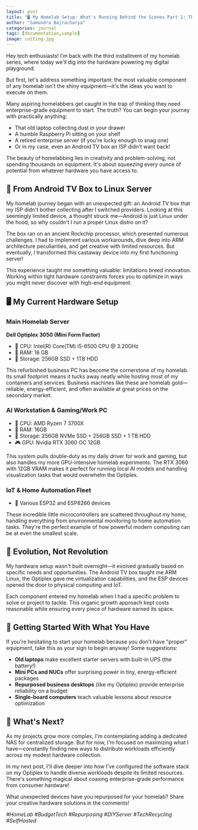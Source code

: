 ```yaml
---
layout: post
title: "🖥️ My Homelab Setup: What's Running Behind the Scenes Part 1: The Hardware"
author: "Samundra Bajracharya"
categories: journal
tags: [documentation,sample]
image: cutting.jpg
---
```


Hey tech enthusiasts! I'm back with the third installment of my homelab series, where today we'll dig into the hardware powering my digital playground.

But first, let's address something important: the most valuable component of any homelab isn't the shiny equipment—it's the ideas you want to execute on them.

Many aspiring homelabbers get caught in the trap of thinking they need enterprise-grade equipment to start. The truth? You can begin your journey with practically anything:

- That old laptop collecting dust in your drawer
- A humble Raspberry Pi sitting on your shelf
- A retired enterprise server (if you're lucky enough to snag one)
- Or in my case, even an Android TV box an ISP didn't want back!

The beauty of homelabbing lies in creativity and problem-solving, not spending thousands on equipment. It's about squeezing every ounce of potential from whatever hardware you have access to.

## 🤖 From Android TV Box to Linux Server

My homelab journey began with an unexpected gift: an Android TV box that my ISP didn't bother collecting after I switched providers. Looking at this seemingly limited device, a thought struck me—Android is just Linux under the hood, so why couldn't I run a proper Linux distro on it?

The box ran on an ancient Rockchip processor, which presented numerous challenges. I had to implement various workarounds, dive deep into ARM architecture peculiarities, and get creative with limited resources. But eventually, I transformed this castaway device into my first functioning server!

This experience taught me something valuable: limitations breed innovation. Working within tight hardware constraints forces you to optimize in ways you might never discover with high-end equipment.

## 🖥️ My Current Hardware Setup

### Main Homelab Server

**Dell Optiplex 3050 (Mini Form Factor)**

- 🧠 CPU: Intel(R) Core(TM) i5-6500 CPU @ 3.20GHz
- 🧮 RAM: 16 GB
- 💾 Storage: 256GB SSD + 1TB HDD

This refurbished business PC has become the cornerstone of my homelab. Its small footprint means it tucks away neatly while hosting most of my containers and services. Business machines like these are homelab gold—reliable, energy-efficient, and often available at great prices on the secondary market.

### AI Workstation & Gaming/Work PC

- 🧠 CPU: AMD Ryzen 7 3700X
- 🧮 RAM: 16GB
- 💾 Storage: 256GB NVMe SSD + 256GB SSD + 1 TB HDD
- 🎮 GPU: Nvidia RTX 3060 OC 12GB

This system pulls double-duty as my daily driver for work and gaming, but also handles my more GPU-intensive homelab experiments. The RTX 3060 with 12GB VRAM makes it perfect for running local AI models and handling visualization tasks that would overwhelm the Optiplex.

### IoT & Home Automation Fleet

- 📡 Various ESP32 and ESP8266 devices

These incredible little microcontrollers are scattered throughout my home, handling everything from environmental monitoring to home automation tasks. They're the perfect example of how powerful modern computing can be at even the smallest scale.

## 🔄 Evolution, Not Revolution

My hardware setup wasn't built overnight—it evolved gradually based on specific needs and opportunities. The Android TV box taught me ARM Linux, the Optiplex gave me virtualization capabilities, and the ESP devices opened the door to physical computing and IoT.

Each component entered my homelab when I had a specific problem to solve or project to tackle. This organic growth approach kept costs reasonable while ensuring every piece of hardware earned its space.

## 🚀 Getting Started With What You Have

If you're hesitating to start your homelab because you don't have "proper" equipment, take this as your sign to begin anyway! Some suggestions:

- **Old laptops** make excellent starter servers with built-in UPS (the battery!)
- **Mini PCs and NUCs** offer surprising power in tiny, energy-efficient packages
- **Repurposed business desktops** (like my Optiplex) provide enterprise reliability on a budget
- **Single-board computers** teach valuable lessons about resource optimization

## 🔮 What's Next?

As my projects grow more complex, I'm contemplating adding a dedicated NAS for centralized storage. But for now, I'm focused on maximizing what I have—constantly finding new ways to distribute workloads efficiently across my modest hardware collection.

In my next post, I'll dive deeper into how I've configured the software stack on my Optiplex to handle diverse workloads despite its limited resources. There's something magical about coaxing enterprise-grade performance from consumer hardware!

What unexpected devices have you repurposed for your homelab? Share your creative hardware solutions in the comments!

_#HomeLab #BudgetTech #Repurposing #DIYServer #TechRecycling #SelfHosted_